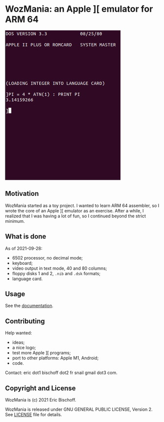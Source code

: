 # WozMania: an Apple ]\[ emulator for ARM 64

![DOS and Applesoft BASIC in WozMania](/docs/applesoft.png)

## Motivation

WozMania started as a toy project. I wanted to learn ARM 64 assembler,
so I wrote the core of an Apple ]\[ emulator as an exercise. After a while,
I realized that I was having a lot of fun, so I continued beyond
the strict minimum.


## What is done

As of 2021-09-28:

* 6502 processor, no decimal mode;
* keyboard;
* video output in text mode, 40 and 80 columns;
* floppy disks 1 and 2, `.nib` and `.dsk` formats;
* language card.


## Usage

See the [documentation](/docs/wozmania.md).


## Contributing

Help wanted:

* ideas;
* a nice logo;
* test more Apple ]\[ programs;
* port to other platforms: Apple M1, Android;
* code.

Contact: eric dot1 bischoff dot2 fr snail gmail dot3 com.


## Copyright and License

WozMania is (c) 2021 Eric Bischoff.

WozMania is released under GNU GENERAL PUBLIC LICENSE, Version 2.
See [LICENSE](LICENSE) file for details.
